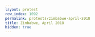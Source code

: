 ```yaml
---
layout: protest
row_index: 1092
permalink: protests/zimbabwe-april-2018
title: Zimbabwe, April 2018
hidden: true
---
```

